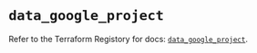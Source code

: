 # `data_google_project`

Refer to the Terraform Registory for docs: [`data_google_project`](https://registry.terraform.io/providers/hashicorp/google/5.5.0/docs/data-sources/project).
